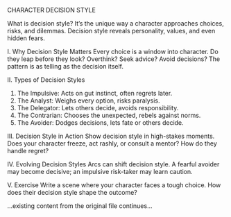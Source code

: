 CHARACTER DECISION STYLE

What is decision style? It’s the unique way a character approaches choices, risks, and dilemmas. Decision style reveals personality, values, and even hidden fears.

I. Why Decision Style Matters
Every choice is a window into character. Do they leap before they look? Overthink? Seek advice? Avoid decisions? The pattern is as telling as the decision itself.

II. Types of Decision Styles
1. The Impulsive: Acts on gut instinct, often regrets later.
2. The Analyst: Weighs every option, risks paralysis.
3. The Delegator: Lets others decide, avoids responsibility.
4. The Contrarian: Chooses the unexpected, rebels against norms.
5. The Avoider: Dodges decisions, lets fate or others decide.

III. Decision Style in Action
Show decision style in high-stakes moments. Does your character freeze, act rashly, or consult a mentor? How do they handle regret?

IV. Evolving Decision Styles
Arcs can shift decision style. A fearful avoider may become decisive; an impulsive risk-taker may learn caution.

V. Exercise
Write a scene where your character faces a tough choice. How does their decision style shape the outcome?

...existing content from the original file continues...
